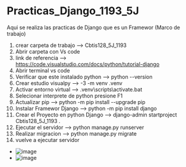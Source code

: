# Practicas_Django_1193_5J
Aqui se realiza las practicas de Django que es un Framewor (Marco de trabajo)
1. crear carpeta de trabajo --> Cbtis128_5J_1193
2. Abrir carpeta con Vs code 
3. link de referencia --> https://code.visualstudio.com/docs/python/tutorial-django
4. Abrir terminal vs code
5. Verificar que este instalado python --> python --version
6. Crear estudio visualpy --> -3 -m venv .venv
7. Activar entorno virtual --> .venv\scripts\activate.bat
8. Selecionar interprete de python presione F1
9. Actualizar pip --> python -m pip install --upgrade pip
10. Instalar Framewor Django --> python -m pip install django
11. Crear el Proyecto en python Django --> django-admin startproject Cbtis128_5J_1193 .
12. Ejecutar el servidor --> python manage.py runserver
13. Realizar migracion --> python manage.py migrate
14. vuelve a ejecutar servidor

- ![image](https://github.com/user-attachments/assets/52ae93c6-ed8a-4a24-92e3-1eb3516d6640)
- ![image](https://github.com/user-attachments/assets/0ba7bf8e-cd12-4bce-92de-21dd0afa5f79)
